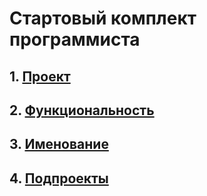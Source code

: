 ﻿# Стартовый комплект программиста

## 1. [Проект](./doc/01-Project.md)

## 2. [Функциональность](./doc/02-Functionality.md)

## 3. [Именование](./doc/03-Naming.md)

## 4. [Подпроекты](./doc/04-Subprojects.md)

